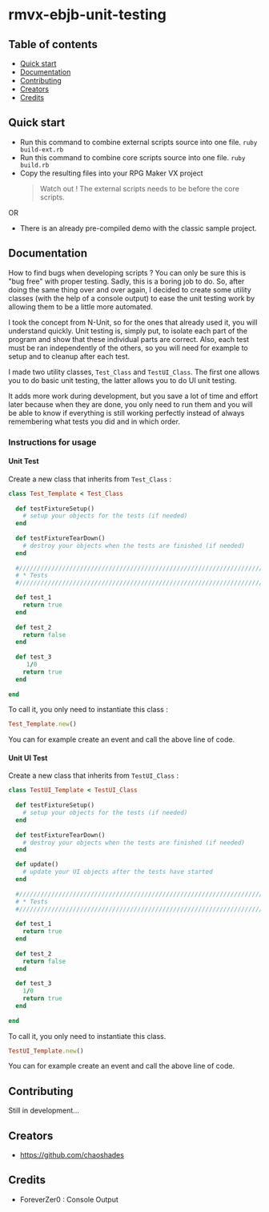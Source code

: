 # rmvx-ebjb-unit-testing

## Table of contents

- [Quick start](#quick-start)
- [Documentation](#documentation)
- [Contributing](#contributing)
- [Creators](#creators)
- [Credits](#credits)

## Quick start

- Run this command to combine external scripts source into one file. `ruby build-ext.rb`
- Run this command to combine core scripts source into one file. `ruby build.rb`
- Copy the resulting files into your RPG Maker VX project 
  > Watch out ! The external scripts needs to be before the core scripts.

OR

- There is an already pre-compiled demo with the classic sample project.

## Documentation

How to find bugs when developing scripts ? You can only be sure this is "bug free" with proper testing. Sadly, this is a boring job to do. So, after doing the same thing over and over again, I decided to create some utility classes (with the help of a console output) to ease the unit testing work by allowing them to be a little more automated.

I took the concept from N-Unit, so for the ones that already used it, you will understand quickly. Unit testing is, simply put, to isolate each part of the program and show that these individual parts are correct. Also, each test must be ran independently of the others, so you will need for example to setup and to cleanup after each test.

I made two utility classes, `Test_Class` and `TestUI_Class`. The first one allows you to do basic unit testing, the latter allows you to do UI unit testing.

It adds more work during development, but you save a lot of time and effort later because when they are done, you only need to run them and you will be able to know if everything is still working perfectly instead of always remembering what tests you did and in which order.

### Instructions for usage

#### Unit Test

Create a new class that inherits from `Test_Class` :

```ruby
class Test_Template < Test_Class
  
  def testFixtureSetup()
    # setup your objects for the tests (if needed)
  end
  
  def testFixtureTearDown()
    # destroy your objects when the tests are finished (if needed)
  end
  
  #//////////////////////////////////////////////////////////////////////////
  # * Tests
  #//////////////////////////////////////////////////////////////////////////

  def test_1
    return true
  end
  
  def test_2
    return false
  end
  
  def test_3
     1/0
    return true
  end
  
end
```

To call it, you only need to instantiate this class :

```ruby
Test_Template.new()
```

You can for example create an event and call the above line of code.

#### Unit UI Test

Create a new class that inherits from `TestUI_Class` :

```ruby
class TestUI_Template < TestUI_Class
  
  def testFixtureSetup()
    # setup your objects for the tests (if needed)
  end
  
  def testFixtureTearDown()
    # destroy your objects when the tests are finished (if needed)
  end

  def update()
    # update your UI objects after the tests have started
  end
  
  #//////////////////////////////////////////////////////////////////////////
  # * Tests
  #//////////////////////////////////////////////////////////////////////////
  
  def test_1
    return true
  end
  
  def test_2
    return false
  end
  
  def test_3
    1/0
    return true
  end
  
end
```

To call it, you only need to instantiate this class.

```ruby
TestUI_Template.new()
```

You can for example create an event and call the above line of code.

## Contributing

Still in development...

## Creators

- <https://github.com/chaoshades>

## Credits 

- ForeverZer0 : Console Output
